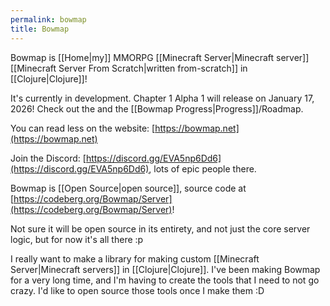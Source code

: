 ```yaml
---
permalink: bowmap
title: Bowmap
---
```


Bowmap is [[Home|my]] MMORPG [[Minecraft Server|Minecraft server]] [[Minecraft Server From Scratch|written from-scratch]] in [[Clojure|Clojure]]!

It's currently in development. Chapter 1 Alpha 1 will release on January 17, 2026! Check out the and the [[Bowmap Progress|Progress]]/Roadmap.

You can read less on the website: [https://bowmap.net](https://bowmap.net)

Join the Discord: [https://discord.gg/EVA5np6Dd6](https://discord.gg/EVA5np6Dd6), lots of epic people there.

Bowmap is [[Open Source|open source]], source code at [https://codeberg.org/Bowmap/Server](https://codeberg.org/Bowmap/Server)!

Not sure it will be open source in its entirety, and not just the core server logic, but for now it's all there :p

I really want to make a library for making custom [[Minecraft Server|Minecraft servers]] in [[Clojure|Clojure]]. I've been making Bowmap for a very long time, and I'm having to create the tools that I need to not go crazy. I'd like to open source those tools once I make them :D
